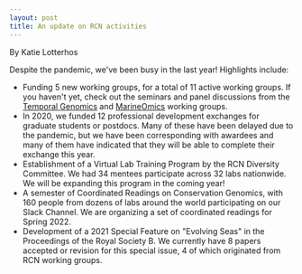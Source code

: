 ```yaml
---
layout: post
title: An update on RCN activities
---
```


By Katie Lotterhos

Despite the pandemic, we've been busy in the last year! Highlights include:

* Funding 5 new working groups, for a total of 11 active working groups. If you haven't yet, check out the seminars and panel discussions from the [Temporal Genomics](https://tempgenomics-rcn.github.io/website/) and [MarineOmics](https://marineomics.github.io/) working groups.
* In 2020, we funded 12 professional development exchanges for graduate students or postdocs. Many of these have been delayed due to the pandemic, but we have been corresponding with awardees and many of them have indicated that they will be able to complete their exchange this year. 
* Establishment of a Virtual Lab Training Program by the RCN Diversity Committee. We had 34 mentees participate across 32 labs nationwide. We will be expanding this program in the coming year!
* A semester of Coordinated Readings on Conservation Genomics, with 160 people from dozens of labs around the world participating on our Slack Channel. We are organizing a set of coordinated readings for Spring 2022.
* Development of a 2021 Special Feature on "Evolving Seas" in the Proceedings of the Royal Society B. We currently have 8 papers accepted or revision for this special issue, 4 of which originated from RCN working groups.

